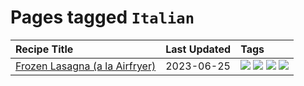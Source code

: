# Pages tagged `Italian`

|Recipe Title|Last Updated|Tags
|:---|:---|:---|
|[Frozen Lasagna (a la Airfryer)](../recipes/lasagnaairfryer.md)|2023-06-25|[![](https://img.shields.io/badge/tag-Italian-5b6ac0)](../tags/Italian.md) [![](https://img.shields.io/badge/tag-airfryer-13fda6)](../tags/airfryer.md) [![](https://img.shields.io/badge/tag-easy-4e6ea)](../tags/easy.md) [![](https://img.shields.io/badge/tag-reheating-95446)](../tags/reheating.md)|